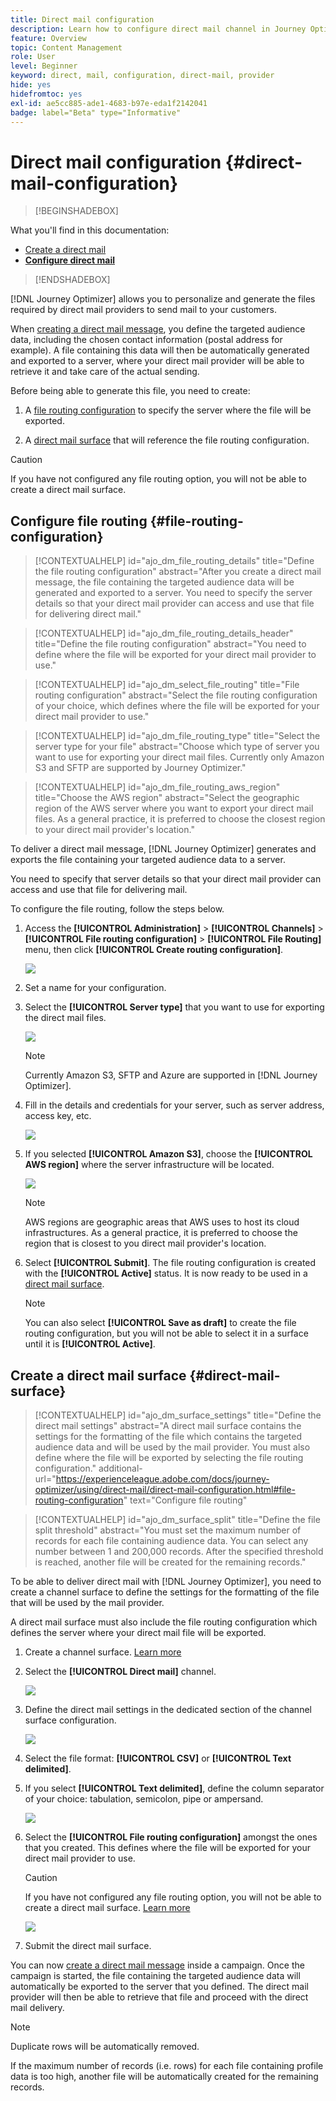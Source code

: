 ```yaml
---
title: Direct mail configuration
description: Learn how to configure direct mail channel in Journey Optimizer
feature: Overview
topic: Content Management
role: User
level: Beginner
keyword: direct, mail, configuration, direct-mail, provider
hide: yes
hidefromtoc: yes
exl-id: ae5cc885-ade1-4683-b97e-eda1f2142041
badge: label="Beta" type="Informative"
---
```

# Direct mail configuration {#direct-mail-configuration}

>[!BEGINSHADEBOX]

What you'll find in this documentation:

* [Create a direct mail](create-direct-mail.md)
* **[Configure direct mail](direct-mail-configuration.md)**

>[!ENDSHADEBOX]

[!DNL Journey Optimizer] allows you to personalize and generate the files required by direct mail providers to send mail to your customers.

When [creating a direct mail message](../direct-mail/create-direct-mail.md), you define the targeted audience data, including the chosen contact information (postal address for example). A file containing this data will then be automatically generated and exported to a server, where your direct mail provider will be able to retrieve it and take care of the actual sending.

Before being able to generate this file, you need to create:

1. A [file routing configuration](#file-routing-configuration) to specify the server where the file will be exported.

1. A [direct mail surface](#direct-mail-surface) that will reference the file routing configuration.

>[!CAUTION]
>
>If you have not configured any file routing option, you will not be able to create a direct mail surface.

## Configure file routing {#file-routing-configuration}

>[!CONTEXTUALHELP]
>id="ajo_dm_file_routing_details"
>title="Define the file routing configuration"
>abstract="After you create a direct mail message, the file containing the targeted audience data will be generated and exported to a server. You need to specify the server details so that your direct mail provider can access and use that file for delivering direct mail."

<!--
>additional-url="https://experienceleague.adobe.com/docs/journey-optimizer/using/direct-mail/create-direct-mail.html" text="Create a direct mail message"-->

>[!CONTEXTUALHELP]
>id="ajo_dm_file_routing_details_header"
>title="Define the file routing configuration"
>abstract="You need to define where the file will be exported for your direct mail provider to use."

>[!CONTEXTUALHELP]
>id="ajo_dm_select_file_routing"
>title="File routing configuration"
>abstract="Select the file routing configuration of your choice, which defines where the file will be exported for your direct mail provider to use."

>[!CONTEXTUALHELP]
>id="ajo_dm_file_routing_type"
>title="Select the server type for your file"
>abstract="Choose which type of server you want to use for exporting your direct mail files. Currently only Amazon S3 and SFTP are supported by Journey Optimizer."

>[!CONTEXTUALHELP]
>id="ajo_dm_file_routing_aws_region"
>title="Choose the AWS region"
>abstract="Select the geographic region of the AWS server where you want to export your direct mail files. As a general practice, it is preferred to choose the closest region to your direct mail provider's location."

To deliver a direct mail message, [!DNL Journey Optimizer] generates and exports the file containing your targeted audience data to a server.

You need to specify that server details so that your direct mail provider can access and use that file for delivering mail.

To configure the file routing, follow the steps below.

1. Access the **[!UICONTROL Administration]** > **[!UICONTROL Channels]** > **[!UICONTROL File routing configuration]** > **[!UICONTROL File Routing]** menu, then click **[!UICONTROL Create routing configuration]**.

    ![](assets/file-routing-config-button.png)

1. Set a name for your configuration.

1. Select the **[!UICONTROL Server type]** that you want to use for exporting the direct mail files.

    ![](assets/file-routing-config-type.png)

    >[!NOTE]
    >
    >Currently Amazon S3, SFTP and Azure are supported in [!DNL Journey Optimizer].

1. Fill in the details and credentials for your server, such as server address, access key, etc.

    ![](assets/file-routing-config-sftp-details.png)

1. If you selected **[!UICONTROL Amazon S3]**, choose the **[!UICONTROL AWS region]** where the server infrastructure will be located.

    ![](assets/file-routing-config-aws-region.png)

    >[!NOTE]
    >
    >AWS regions are geographic areas that AWS uses to host its cloud infrastructures. As a general practice, it is preferred to choose the region that is closest to you direct mail provider's location.

1. Select **[!UICONTROL Submit]**. The file routing configuration is created with the **[!UICONTROL Active]** status. It is now ready to be used in a [direct mail surface](#direct-mail-surface).

    >[!NOTE]
    >
    >You can also select **[!UICONTROL Save as draft]** to create the file routing configuration, but you will not be able to select it in a surface until it is **[!UICONTROL Active]**.

## Create a direct mail surface {#direct-mail-surface}

>[!CONTEXTUALHELP]
>id="ajo_dm_surface_settings"
>title="Define the direct mail settings"
>abstract="A direct mail surface contains the settings for the formatting of the file which contains the targeted audience data and will be used by the mail provider. You must also define where the file will be exported by selecting the file routing configuration."
>additional-url="https://experienceleague.adobe.com/docs/journey-optimizer/using/direct-mail/direct-mail-configuration.html#file-routing-configuration" text="Configure file routing"

<!--
>[!CONTEXTUALHELP]
>id="ajo_dm_surface_sort"
>title="Define the sort order"
>abstract="If you select this option, the sort will be by profile ID, ascending or descending. If you unselect it, the sorting configuration defined when creating the direct mail message within a journey or a campaign."-->

>[!CONTEXTUALHELP]
>id="ajo_dm_surface_split"
>title="Define the file split threshold"
>abstract="You must set the maximum number of records for each file containing audience data. You can select any number between 1 and 200,000 records. After the specified threshold is reached, another file will be created for the remaining records."

To be able to deliver direct mail with [!DNL Journey Optimizer], you need to create a channel surface to define the settings for the formatting of the file that will be used by the mail provider.

A direct mail surface must also include the file routing configuration which defines the server where your direct mail file will be exported.

1. Create a channel surface. [Learn more](../configuration/channel-surfaces.md)

1. Select the **[!UICONTROL Direct mail]** channel.

    ![](assets/surface-direct-mail-channel.png)

1. Define the direct mail settings in the dedicated section of the channel surface configuration.

    ![](assets/surface-direct-mail-settings.png)

    <!--![](assets/surface-direct-mail-settings-with-insertion.png)-->

1. Select the file format: **[!UICONTROL CSV]** or **[!UICONTROL Text delimited]**.

1. If you select **[!UICONTROL Text delimited]**, define the column separator of your choice: tabulation, semicolon, pipe or ampersand.

    ![](assets/surface-direct-mail-column-separator.png)

1. Select the **[!UICONTROL File routing configuration]** amongst the ones that you created. This defines where the file will be exported for your direct mail provider to use.

    >[!CAUTION]
    >
    >If you have not configured any file routing option, you will not be able to create a direct mail surface. [Learn more](#file-routing-configuration)

    ![](assets/surface-direct-mail-file-routing.png)

    <!--![](assets/surface-direct-mail-file-routing-with-insertion.png)-->

1. Submit the direct mail surface.

You can now [create a direct mail message](../direct-mail/create-direct-mail.md) inside a campaign. Once the campaign is started, the file containing the targeted audience data will automatically be exported to the server that you defined. The direct mail provider will then be able to retrieve that file and proceed with the direct mail delivery.

>[!NOTE]
>
>Duplicate rows will be automatically removed.
>
>If the maximum number of records (i.e. rows) for each file containing profile data is too high, another file will be automatically created for the remaining records.

<!--
    In the **[!UICONTROL Insertion]** section, you can choose to automatically remove duplicate rows.

    Define the maximum number of records (i.e. rows) for each file containing profile data. After the specified threshold is reached, another file will be created for the remaining records.

    ![](assets/surface-direct-mail-split.png)

    For example, if there are 100,000 records in the file and the threshold limit is set to 60,000, the records will be split into two files. The first file will contain 60,000 rows, and the second file will contain the remaining 40,000 rows.

    >[!NOTE]
    >
    >NOTE You can set any number between 1 and 200,000 records, meaning each file must contain at least 1 row and no more than 200,000 rows.

-->